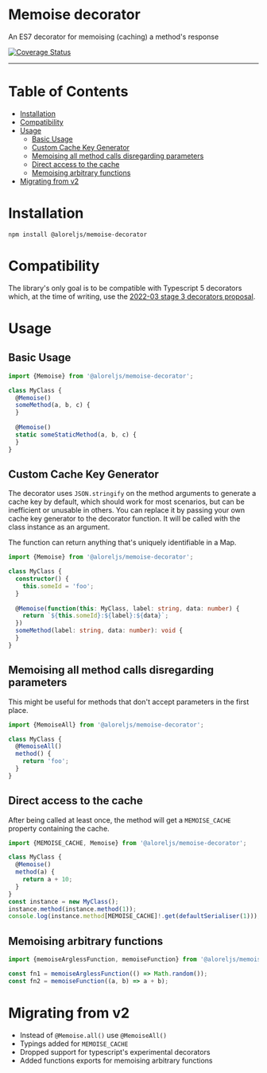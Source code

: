 # Memoise decorator

An ES7 decorator for memoising (caching) a method's response

[![Coverage Status](https://coveralls.io/repos/github/Alorel/memoise-decorator/badge.svg)](https://coveralls.io/github/Alorel/memoise-decorator)

-----

# Table of Contents

<!-- START doctoc generated TOC please keep comment here to allow auto update -->
<!-- DON'T EDIT THIS SECTION, INSTEAD RE-RUN doctoc TO UPDATE -->

- [Installation](#installation)
- [Compatibility](#compatibility)
- [Usage](#usage)
  - [Basic Usage](#basic-usage)
  - [Custom Cache Key Generator](#custom-cache-key-generator)
  - [Memoising all method calls disregarding parameters](#memoising-all-method-calls-disregarding-parameters)
  - [Direct access to the cache](#direct-access-to-the-cache)
  - [Memoising arbitrary functions](#memoising-arbitrary-functions)
- [Migrating from v2](#migrating-from-v2)

<!-- END doctoc generated TOC please keep comment here to allow auto update -->

# Installation

    npm install @aloreljs/memoise-decorator

# Compatibility

The library's only goal is to be compatible with Typescript 5 decorators which, at the time of writing, use the [2022-03 stage 3 decorators proposal](https://2ality.com/2022/10/javascript-decorators.html).

# Usage
## Basic Usage

```typescript
import {Memoise} from '@aloreljs/memoise-decorator';

class MyClass {
  @Memoise()
  someMethod(a, b, c) {
  }
  
  @Memoise()
  static someStaticMethod(a, b, c) {
  }
}
```

## Custom Cache Key Generator

The decorator uses `JSON.stringify` on the method arguments to generate a cache key by default, which should work for
most scenarios, but can be inefficient or unusable in others. You can replace it by passing your own cache key
generator to the decorator function. It will be called with the class instance as an argument.

The function can return anything that's uniquely identifiable in a Map.

```typescript
import {Memoise} from '@aloreljs/memoise-decorator';

class MyClass {
  constructor() {
    this.someId = 'foo';
  }
  
  @Memoise(function(this: MyClass, label: string, data: number) {
    return `${this.someId}:${label}:${data}`;
  })
  someMethod(label: string, data: number): void {
  }
}
```

## Memoising all method calls disregarding parameters

This might be useful for methods that don't accept parameters in the first place.

```javascript
import {MemoiseAll} from '@aloreljs/memoise-decorator';

class MyClass {
  @MemoiseAll()
  method() {
    return 'foo';
  }
}
```

## Direct access to the cache

After being called at least once, the method will get a `MEMOISE_CACHE` property containing the cache.

```typescript
import {MEMOISE_CACHE, Memoise} from '@aloreljs/memoise-decorator';

class MyClass {
  @Memoise()
  method(a) {
    return a + 10;
  }
}
const instance = new MyClass();
instance.method(instance.method(1));
console.log(instance.method[MEMOISE_CACHE]!.get(defaultSerialiser(1))); // 11, or our argument of 1 + 10
```

## Memoising arbitrary functions

```typescript
import {memoiseArglessFunction, memoiseFunction} from '@aloreljs/memoise-decorator';

const fn1 = memoiseArglessFunction(() => Math.random());
const fn2 = memoiseFunction((a, b) => a + b);
```

# Migrating from v2

- Instead of `@Memoise.all()` use `@MemoiseAll()`
- Typings added for `MEMOISE_CACHE`
- Dropped support for typescript's experimental decorators
- Added functions exports for memoising arbitrary functions
